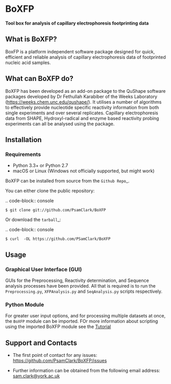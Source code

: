 # BoXFP
 **Tool box for analysis of capillary electrophoresis footprinting data**

 ## What is BoXFP?

 BoxFP is a platform independent software package designed for quick, efficient and reliable analysis of capillary electrophoresis data of footprinted nucleic acid samples. 

## What can BoXFP do? 

BoXFP has been developed as an add-on package to the QuShape software packages developed by Dr Fethullah Karabiber of the Weeks Laboratory (https://weeks.chem.unc.edu/qushape/). It utilises a number of algorithms to effectively provide nucleotide specific reactivity information from both single experiments and  over several replicates. Capillary electrophoresis data from SHAPE, Hydroxyl-radical and enzyme based reactivity probing experiments can all be analysed using the package. 

## Installation

### Requirements

  * Python 3.3+ or Python 2.7
  * macOS or Linux (Windows not officially supported, but might work)

BoXFP can be installed from source from the `Github Repo`_.

You can either clone the public repository:

.. code-block:: console

    $ git clone git://github.com/PsamClark/BoXFP

Or download the `tarball`_:

.. code-block:: console

    $ curl  -OL https://github.com/PSamClark/BoXFP
    
## Usage

### Graphical User Interface (GUI)

GUIs for the Preprocessing, Reactivity determination, and Sequence analysis processes have been provided.
All that is required is to run the `Preprocessing.py`, `XFPAnalysis.py` and `SeqAnalysis.py` scripts respectively. 

### Python Module

For greater user input options, and for processing multiple datasets at once, the `BoXFP` module can be imported.
FOr more information about scripting using the imported BoXFP module see the [Tutorial](https://github.com/PSamClark/BoXFP/python3_update/Tutorial)

## Support and Contacts

 - The first point of contact for any issues: 
 https://github.com/PsamClark/BoXFP/issues
 
 - Further information can be obtained from the following email address:
 sam.clark@york.ac.uk
 
